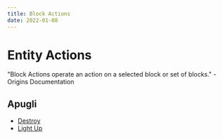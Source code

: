 ```yaml
---
title: Block Actions
date: 2022-01-08
---
```


# Entity Actions

"Block Actions operate an action on a selected block or set of blocks." - Origins Documentation

## Apugli
* [Destroy](destroy)
* [Light Up](light_up)